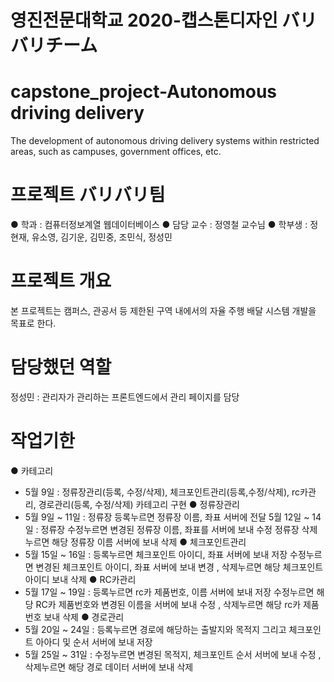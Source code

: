 # 영진전문대학교 2020-캡스톤디자인 バリバリチーム
# capstone_project-Autonomous driving delivery
The development of autonomous driving delivery systems within restricted areas, such as campuses, government offices, etc.

# 프로젝트 バリバリ팀
 ● 학과 : 컴퓨터정보계열 웹데이터베이스
 ● 담당 교수 : 정영철 교수님
 ● 학부생 : 정현재, 유소영, 김기운, 김민중, 조민식, 정성민
 
# 프로젝트 개요
 본 프로젝트는 캠퍼스, 관공서 등 제한된 구역 내에서의 자율 주행 배달 시스템 개발을 목표로 한다. 

# 담당했던 역할
 정성민 : 관리자가 관리하는 프론트엔드에서 관리 페이지를 담당
 
# 작업기한
 ● 카테고리 
  - 5월 9일 : 정류장관리(등록, 수정/삭제), 체크포인트관리(등록,수정/삭제), rc카관리, 경로관리(등록, 수정/삭제) 카테고리 구현
 ● 정류장관리
  - 5월 9일 ~ 11일 : 정류장 등록누르면 정류장 이름, 좌표 서버에 전달
 5월 12일 ~ 14일 : 정류장 수정누르면 변경된 정류장 이름, 좌표를 서버에 보내 수정 정류장 삭제누르면 해당 정류장 이름 서버에 보내 삭제
 ● 체크포인트관리
  - 5월 15일 ~ 16일 : 등록누르면  체크포인트 아이디, 좌표 서버에 보내 저장
                  수정누르면 변경된 체크포인트 아이디, 좌표 서버에 보내 변경 , 삭제누르면 해당 체크포인트 아이디 보내 삭제
 ● RC카관리
  - 5월 17일 ~ 19일 : 등록누르면 rc카 제품번호, 이름 서버에 보내 저장 수정누르면 해당 RC카 제품번호와 
                  변경된 이름을 서버에 보내 수정 , 삭제누르면 해당 rc카 제품번호 보내 삭제
 ● 경로관리
  - 5월 20일 ~ 24일 : 등록누르면 경로에 해당하는 출발지와 목적지 그리고 체크포인트 아아디 및 순서 서버에 보내 저장
  - 5월 25일 ~ 31일 : 수정누르면 변경된 목적지, 체크포인트 순서 서버에 보내 수정 , 삭제누르면 해당 경로 데이터 서버에 보내 삭제
